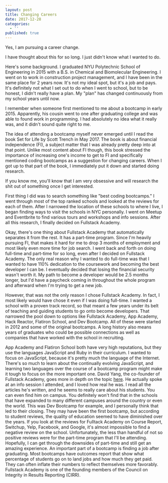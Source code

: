 ```yaml
---
layout: post
title: Changing Careers
date: 2017-12-28
categories:
  - ''
published: true
---
```

Yes, I am pursuing a career change.

I have thought about this for so long. I just didn't know what I wanted to do.

Here's some background. I graduated NYU Polytechnic School of Engineering in 2015 with a B.S. in Chemical and Biomolecular Engineering. I went on to work in construction project management, and I have been in the same place for 2 years now. It's not my ideal spot, but it's a job and pays. It's definitely not what I set out to do when I went to school, but to be honest, I didn't really have a plan. My "plan" has changed continuously from my school years until now.

I remember when someone first mentioned to me about a bootcamp in early 2015. Apparently, his cousin went to one after graduating college and was able to found work in programming. I had absolutely no idea what it really was, and it didn't sound quite right to me.

The idea of attending a bootcamp myself never emerged until I read the book Set for Life by Scott Trench in May 2017. The book is about financial independence (FI), a subject matter that I was already pretty deep into at that point. Unlike most content about FI though, this book stressed the importance of increasing one's income to get to FI and specifically mentioned coding bootcamps as a suggestion for changing careers. When I got up to that part of the book, I immediately put it down and started doing research.

If you know me, you'll know that I am very obsessive and will research the shit out of something once I get interested.

First thing I did was to search something like "best coding bootcamps." I went through most of the top ranked schools and looked at the reviews for each of them. After I narrowed the location of these schools to where I live, I began finding ways to visit the schools in NYC personally. I went on Meetup and Eventbrite to find various tours and workshops and info sessions. After all this research, I finally decided on Fullstack Academy.

Okay, there's one thing about Fullstack Academy that automatically separates it from the rest. It has a part-time program. Since I'm heavily pursuing FI, that makes it hard for me to drop 3 months of employment and most likely even more time for job search. I went back and forth on doing full-time and part-time for so long, even after I decided on Fullstack Academy. The only real reason why I wanted to do full-time was that I wanted to have 110% dedication to the coursework and becoming the best developer I can be. I eventually decided that losing the financial security wasn't worth it. My path to become a developer would be 2.5 months longer, but I'd have a paycheck coming in throughout the whole program and afterward when I'm trying to get a new job.

However, that was not the only reason I chose Fullstack Academy. In fact, I most likely would have chose it even if I was doing full-time. I wanted a school with a proven track record, so that meant a few years under its belt of teaching and guiding students to go onto become developers. That narrowed the pool down to options like Fullstack Academy, App Academy, Hack Reactor, Flatiron School, and Dev Bootcamp. All of these were started in 2012 and some of the original bootcamps. A long history also means years of graduates who could be possible connections as well as companies that have worked with the school in recruiting.

App Academy and Flatiron School both have very high reputations, but they use the languages JavaScript and Ruby in their curriculum. I wanted to focus on JavaScript, because it's pretty much the language of the Internet. There's so much to learn about the continually evolving JavaScript, and learning two languages over the course of a bootcamp program might make it tough to focus on the more important one. David Yang, the co-founder of Fullstack Academy, goes more in depth on the topic [here](https://www.fullstackacademy.com/blog/is-the-programming-language-taught-at-a-coding-bootcamp-important). He actually spoke at an info session I attended, and I loved how real he was. I read all the articles he's written, and he seems to really care about his students. You can even find him on campus. You definitely won't find that in the schools that have expanded to many different campuses around the country or even the world. This was Dev Bootcamp for example, and I personally think that led to their closing. They may have been the first bootcamp, but according to student reviews, the quality of education seemed to have diminished over the years. If you look at the reviews for Fulltack Academy on Course Report, Switchup, Yelp, Facebook, and Google, it's almost impossible to find a negative review on the school. Unfortunately, the less than handful of not so positive reviews were for the part-time program that I'll be attending. Hopefully, I can get through the downsides of part-time and still get an amazing experience. An important part of a bootcamp is finding a job after graduating. Most bootcamps have outcomes report that show what percentage of students go on to land jobs and how much they get paid. They can often inflate their numbers to reflect themselves more favorably. Fullstack Academy is one of the founding members of the Council on Integrity in Results Reporting (CIRR).
